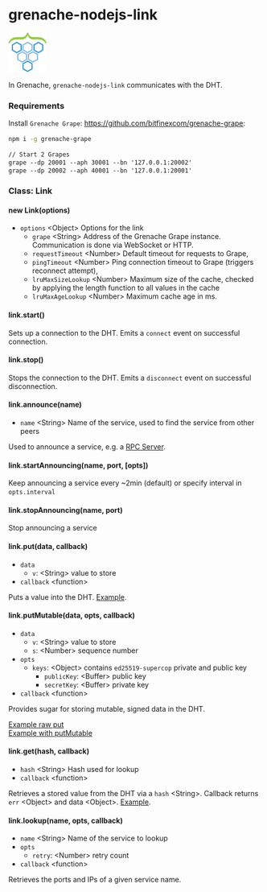 # grenache-nodejs-link

<img src="logo.png" width="15%" />

In Grenache, `grenache-nodejs-link` communicates with the DHT.

### Requirements

Install `Grenache Grape`: https://github.com/bitfinexcom/grenache-grape:

```bash
npm i -g grenache-grape
```

```
// Start 2 Grapes
grape --dp 20001 --aph 30001 --bn '127.0.0.1:20002'
grape --dp 20002 --aph 40001 --bn '127.0.0.1:20001'
```

### Class: Link

#### new Link(options)

 - `options` &lt;Object&gt; Options for the link
    - `grape` &lt;String&gt; Address of the Grenache Grape instance. Communication is done via WebSocket or HTTP.
    - `requestTimeout` &lt;Number&gt; Default timeout for requests to Grape,
    - `pingTimeout` &lt;Number&gt; Ping connection timeout to Grape (triggers reconnect attempt),
    - `lruMaxSizeLookup` &lt;Number&gt; Maximum size of the cache,
        checked by applying the length function to all values
        in the cache
    - `lruMaxAgeLookup` &lt;Number&gt; Maximum cache age in ms.

#### link.start()

Sets up a connection to the DHT. Emits a `connect` event on
successful connection.

#### link.stop()

Stops the connection to the DHT. Emits a `disconnect` event on
successful disconnection.

#### link.announce(name)

  - `name` &lt;String&gt; Name of the service, used to find the service
    from other peers

Used to announce a service, e.g. a [RPC Server](#class-peerrpcserver).

#### link.startAnnouncing(name, port, [opts])

Keep announcing a service every ~2min (default) or specify interval in `opts.interval`

#### link.stopAnnouncing(name, port)

Stop announcing a service

#### link.put(data, callback)

  - `data`
    - `v`: &lt;String&gt; value to store
  - `callback` &lt;function&gt;

Puts a value into the DHT.
[Example](https://github.com/bitfinexcom/grenache-nodejs-link/blob/master/examples/put_get.js).

#### link.putMutable(data, opts, callback)

  - `data`
    - `v`: &lt;String&gt; value to store
    - `s`: &lt;Number&gt; sequence number
  - `opts`
    - `keys`: &lt;Object&gt; contains `ed25519-supercop` private and public key
      - `publicKey`: &lt;Buffer&gt; public key
      - `secretKey`: &lt;Buffer&gt; private key
  - `callback` &lt;function&gt;

Provides sugar for storing mutable, signed data in the DHT.

[Example raw put](https://github.com/bitfinexcom/grenache-nodejs-link/blob/master/examples/put_get_mutable_raw.js)
<br/>
[Example with putMutable](https://github.com/bitfinexcom/grenache-nodejs-link/blob/master/examples/put_get_mutable.js)

#### link.get(hash, callback)

  - `hash` &lt;String&gt; Hash used for lookup
  - `callback` &lt;function&gt;

Retrieves a stored value from the DHT via a `hash` &lt;String&gt;.
Callback returns `err` &lt;Object&gt; and data &lt;Object&gt;.
[Example](https://github.com/bitfinexcom/grenache-nodejs-link/blob/master/examples/put_get.js).


#### link.lookup(name, opts, callback)

  - `name` &lt;String&gt; Name of the service to lookup
  - `opts`
    - `retry`: &lt;Number&gt; retry count
  - `callback` &lt;function&gt;

Retrieves the ports and IPs of a given service name.
